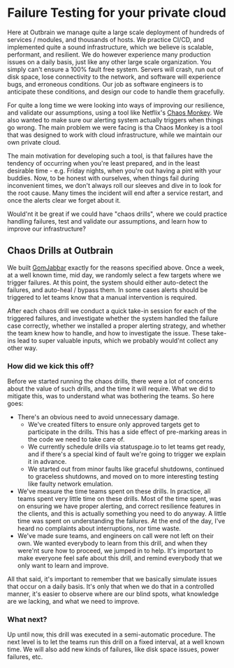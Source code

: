 # Failure Testing for your private cloud

Here at Outbrain we manage quite a large scale deployment of hundreds of services / modules, 
and thousands of hosts. We practice CI/CD, and implemented quite a sound infrastructure, 
which we believe is scalable, performant, and resilient. 
We do however experience many production issues on a daily basis, just like any other large scale organization.
You simply can't ensure a 100% fault free system. Servers will crash, run out of disk space, 
lose connectivity to the network, and software will experience bugs, and erroneous conditions. 
Our job as software engineers is to anticipate these conditions, and design our code to handle them gracefully.

For quite a long time we were looking into ways of improving our resilience, and validate our assumptions, using a tool like Netflix's [Chaos Monkey](https://github.com/Netflix/chaosmonkey).
We also wanted to make sure our alerting system actually triggers when things go wrong.
The main problem we were facing is tha Chaos Monkey is a tool that was designed to work with cloud infrastructure, 
while we maintain our own private cloud.

The main motivation for developing such a tool, is that failures have the tendency of occurring when you're least prepared, and in the least desirable time - 
e.g. Friday nights, when you're out having a pint with your buddies. Now, to be honest with ourselves, 
when things fail during inconvenient times, we don't always roll our sleeves and dive in to look for the root cause. 
Many times the incident will end after a service restart, and once the alerts clear we forget about it.

Would'nt it be great if we could have "chaos drills", where we could practice handling failures, 
test and validate our assumptions, and learn how to improve our infrastructure?

## Chaos Drills at Outbrain

We built [GomJabbar](https://github.com/outbrain/GomJabbar) exactly for the reasons specified above. 
Once a week, at a well known time, mid day, we randomly select a few targets where we trigger failures.
At this point, the system should either auto-detect the failures, and auto-heal / bypass them.
In some cases alerts should be triggered to let teams know that a manual intervention is required.

After each chaos drill we conduct a quick take-in session for each of the triggered failures, 
and investigate whether the system handled the failure case correctly, whether we installed a proper alerting strategy,
and whether the team knew how to handle, and how to investigate the issue. 
These take-ins lead to super valuable inputs, which we probably would'nt collect any other way.

### How did we kick this off?

Before we started running the chaos drills, there were a lot of concerns about the value of such drills, and the time it will require.
What we did to mitigate this, was to understand what was bothering the teams. So here goes:
* There's an obvious need to avoid unnecessary damage.
  * We've created filters to ensure only approved targets get to participate in the drills. 
  This has a side effect of pre-marking areas in the code we need to take care of.
   * We currently schedule drills via statuspage.io to let teams get ready, and if there's a special kind of fault we're going to trigger
   we explain it in advance.
   * We started out from minor faults like graceful shutdowns, continued to graceless shutdowns, 
   and moved on to more interesting testing like faulty network emulation.
* We've measure the time teams spent on these drills. In practice, all teams spent very little time on these drills.
   Most of the time spent, was on ensuring we have proper alerting, and correct resilience features in the clients, 
   and this is actually something you need to do anyway. A little time was spent on understanding the failures.
   At the end of the day, I've heard no complaints about interruptions, nor time waste.
* We've made sure teams, and engineers on call were not left on their own. We wanted everybody to learn 
from this drill, and when they were'nt sure how to proceed, we jumped in to help. It's important
to make everyone feel safe about this drill, and remind everybody that we only want to learn and improve.

   
All that said, it's important to remember that we basically simulate issues that occur on a daily basis.
It's only that when we do that in a controlled manner, it's easier to observe where are our blind spots, what knowledge are we lacking,
and what we need to improve.
 
### What next?

Up until now, this drill was executed in a semi-automatic procedure. The next level is to let the teams run this drill 
on a fixed interval, at a well known time. We will also add new kinds of failures, like disk space issues, power failures, etc.